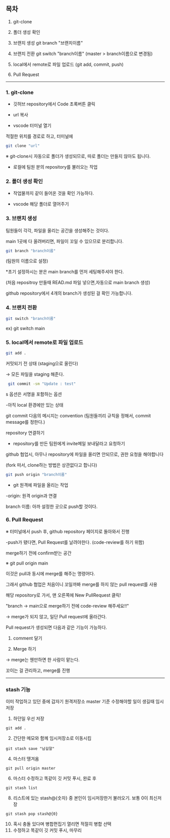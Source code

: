 ## 목차

1. git-clone

2. 폴더 생성 확인 

3. 브랜치 생성  git branch "브랜치이름"

4. 브랜치 전환 git switch "branch이름" (master > branch이름으로 변경됨)

5. local에서 remote로 파일 업로드 (git add, commit, push)

6. Pull Request
 
---
### 1. git-clone

- 깃허브 repository에서 Code 초록버튼 클릭

- url 복사

- vscode 터미널 열기 


적절한 위치를 경로로 하고, 터미널에

```sh
git clone "url"
```

※ git-clone시 자동으로 폴더가 생성되므로, 따로 폴더는 만들지 않아도 됩니다.



- 로컬에 팀원 분의 repository를 불러오는 작업


### 2. 폴더 생성 확인 

- 작업물까지 같이 들어온 것을 확인 가능하다.

- vscode 해당 폴더로 열어주기
 

### 3. 브랜치 생성 

팀원들이 각각, 파일을 올리는 공간을 생성해주는 것이다.

main 1곳에 다 올려버리면, 파일이 꼬일 수 있으므로 분리합니다.
```sh
git branch "branch이름"
```
(팀원의 이름으로 설정)

 
*초기 설정하시는 분은 main branch를 먼저 세팅해주셔야 한다.

(처음 repositroy 만들때 READ.md 파일 넣으면,자동으로 main branch 생성)

github repository에서 4개의 branch가 생성된 걸 확인 가능합니다.
 
### 4. 브랜치 전환

```sh
git switch "branch이름"
```
ex) git switch main
 

### 5. local에서 remote로 파일 업로드

```sh
git add .
```

커밋되기 전 상태 (staging으로 올린다)

→ 모든 파일을 staging 해준다.

```sh
 git commit -sm "Update : test"
```

s 옵션은 서명을 포함하는 옵션

-아직 local 환경에만 있는 상태

git commit 다음의 메시지는 convention (팀원들끼리 규칙을 정해서, commit message를 정한다.)


repository 연결하기

- repository를 만든 팀원에게 invite메일 보내달라고 요청하기

github 협업시, 아무나 repository에 파일을 올리면 안되므로, 권한 요청을 해야합니다

(fork 떠서, clone하는 방법은 상관없다고 합니다)

```sh
git push origin "branch이름"
```

- git 원격에 파일을 올리는 작업

-origin: 원격 origin과 연결 

branch 이름: 아까 설정한 곳으로 push할 것이다.


### 6. Pull Request

※ 터미널에서 push 후, github repository 페이지로 돌아와서 진행

-push가 됐다면, Pull Request를 날려야한다. (code-review를 하기 위함)

 merge하기 전에 confirm받는 공간 

※ git pull origin main

이것은 pull과 동시에 merge를 해주는 명령어다.

그래서 github 협업은 처음이니 꼬일까봐 merge를 하지 않는 pull request를 사용

 
해당 repository로 가서, 맨 오른쪽에 New PullRequest 클릭!

"branch → main으로 merge하기 전에 code-review 해주세요!!"

→ merge가 되지 않고, 일단 Pull request에 올라간다.

Pull request가 생성되면 다음과 같은 기능이 가능하다.

1. comment 달기

2. Merge 하기 

→ merge는 웬만하면 한 사람이 맡는다.

꼬이는 걸 관리하고, merge를 진행

---
### stash 기능

이미 작업하고 있던 중에 갑자기 원격저장소 master 기준 수정해야할 일이 생길때 임시저장 

1. 하던일 우선 저장

```git add .```

2. 간단한 메모와 함께 임시저장소로 이동시킴
   
```git stash save "남길말"```

4. 마스터 땡겨옴
   
```git pull origin master```

6. 마스터 수정하고 똑같이 깃 커밋 푸시, 완료 후
   
```git stash list```

8. 리스트에 있는 stash@{숫자} 중 본인이 임시저장한거 불러오기. 보통 0이 최신저장
   
```git stash pop stash@{0}```

10. 혹시 충돌 있다며 병합편집기 열리면 적절히 병합 선택
11. 수정하고 똑같이 깃 커밋 푸시, 마무리

